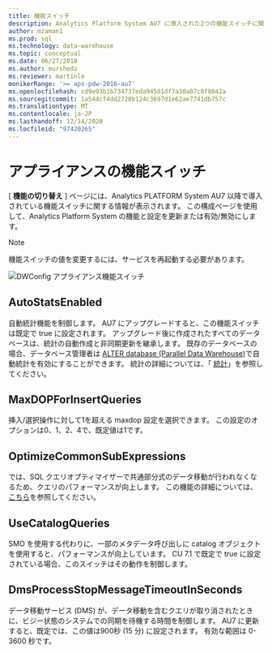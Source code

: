 ```yaml
---
title: 機能スイッチ
description: Analytics Platform System AU7 に導入された2つの機能スイッチに関する情報を表示します。
author: mzaman1
ms.prod: sql
ms.technology: data-warehouse
ms.topic: conceptual
ms.date: 06/27/2018
ms.author: murshedz
ms.reviewer: martinle
monikerRange: '>= aps-pdw-2016-au7'
ms.openlocfilehash: cd9e93b1b734737eda94501df7a30a07c8f8042a
ms.sourcegitcommit: 1a544cf4dd2720b124c3697d1e62ae7741db757c
ms.translationtype: MT
ms.contentlocale: ja-JP
ms.lasthandoff: 12/14/2020
ms.locfileid: "97420265"
---
```

# <a name="appliance-feature-switches"></a>アプライアンスの機能スイッチ

[ **機能の切り替え** ] ページには、Analytics PLATFORM System AU7 以降で導入されている機能スイッチに関する情報が表示されます。 この構成ページを使用して、Analytics Platform System の機能と設定を更新または有効/無効にします。

> [!NOTE]
> 機能スイッチの値を変更するには、サービスを再起動する必要があります。

![DWConfig アプライアンス機能スイッチ](media/feature-switch/SQL_Server_PDW_DWConfig_feature_switch.png "DWConfig アプライアンス機能スイッチ")

## <a name="autostatsenabled"></a>AutoStatsEnabled

自動統計機能を制御します。 AU7 にアップグレードすると、この機能スイッチは既定で true に設定されます。 アップグレード後に作成されたすべてのデータベースは、統計の自動作成と非同期更新を継承します。 既存のデータベースの場合、データベース管理者は [ALTER database (Parallel Data Warehouse)](../t-sql/statements/alter-database-transact-sql.md?tabs=sqlpdw)で自動統計を有効にすることができます。 統計の詳細については、「 [統計](../relational-databases/statistics/statistics.md)」を参照してください。

## <a name="maxdopforinsertqueries"></a>MaxDOPForInsertQueries

挿入/選択操作に対して1を超える maxdop 設定を選択できます。 この設定のオプションは0、1、2、4で、既定値は1です。

## <a name="optimizecommonsubexpressions"></a>OptimizeCommonSubExpressions

では、SQL クエリオプティマイザーで共通部分式のデータ移動が行われなくなるため、クエリのパフォーマンスが向上します。 この機能の詳細については、 [こちら](common-sub-expression-elimination.md)を参照してください。

## <a name="usecatalogqueries"></a>UseCatalogQueries

SMO を使用する代わりに、一部のメタデータ呼び出しに catalog オブジェクトを使用すると、パフォーマンスが向上しています。 CU 7.1 で既定で true に設定されている場合、このスイッチはその動作を制御します。

## <a name="dmsprocessstopmessagetimeoutinseconds"></a>DmsProcessStopMessageTimeoutInSeconds

データ移動サービス (DMS) が、データ移動を含むクエリが取り消されたときに、ビジー状態のシステムでの同期を待機する時間を制御します。 AU7 に更新すると、既定では、この値は900秒 (15 分) に設定されます。 有効な範囲は 0-3600 秒です。
